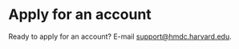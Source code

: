 # Apply for an account

Ready to apply for an account? E-mail [support@hmdc.harvard.edu](support@hmdc.harvard.edu).

